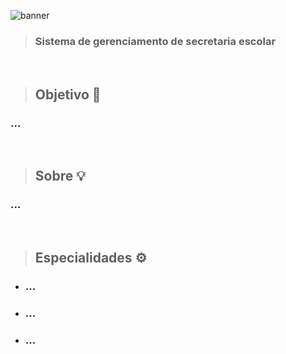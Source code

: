 ![banner](https://user-images.githubusercontent.com/107084747/173166904-237fb386-cbaf-4319-8688-a89a833bd8c7.png)


> ### Sistema de gerenciamento de secretaria escolar

<br>

> ## Objetivo 🎯
  ### ...

<br>

> ## Sobre 💡
  ### ...
  
<br>

> ## Especialidades ⚙️
  - ### ...
  - ### ...
  - ### ... 
